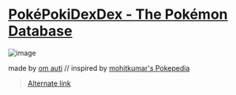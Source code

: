 # [PokéPokiDexDex - The Pokémon Database](https://pokepokidexdex.vercel.app/)

![image](https://github.com/user-attachments/assets/01d9afec-28d2-4322-8bee-e3f258819731)

made by [om auti](https://github.com/hOMie03/) // inspired by [mohitkumar's Pokepedia](https://github.com/98mohitkumar/pokepedia)

> [Alternate link](https://pokepokidexdex.vercel.app/)
